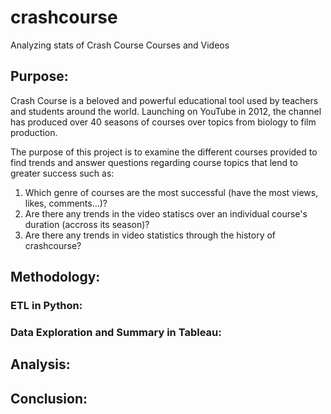 # crashcourse
Analyzing stats of Crash Course Courses and Videos
## Purpose:
Crash Course is a beloved and powerful educational tool used by teachers and students around the world. Launching on YouTube in 2012, the channel has produced over 40 seasons of courses over topics from biology to film production.

The purpose of this project is to examine the different courses provided to find trends and answer questions regarding course topics that lend to greater success such as:
1. Which genre of courses are the most successful (have the most views, likes, comments...)?
2. Are there any trends in the video statiscs over an individual course's duration (accross its season)?
3. Are there any trends in video statistics through the history of crashcourse?

 ## Methodology:

 ### ETL in Python: 

 ### Data Exploration and Summary in Tableau:

 ## Analysis:

 ## Conclusion: 
